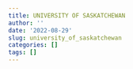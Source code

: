 ```yaml
---
title: UNIVERSITY OF SASKATCHEWAN
author: ''
date: '2022-08-29'
slug: university_of_saskatchewan
categories: []
tags: []
---
```

